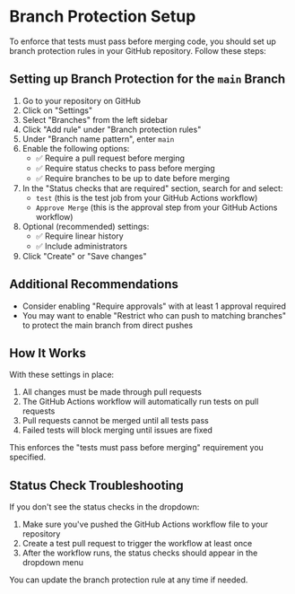 # Branch Protection Setup

To enforce that tests must pass before merging code, you should set up branch protection rules in your GitHub repository. Follow these steps:

## Setting up Branch Protection for the `main` Branch

1. Go to your repository on GitHub
2. Click on "Settings"
3. Select "Branches" from the left sidebar
4. Click "Add rule" under "Branch protection rules"
5. Under "Branch name pattern", enter `main`
6. Enable the following options:
   - ✅ Require a pull request before merging
   - ✅ Require status checks to pass before merging
   - ✅ Require branches to be up to date before merging
7. In the "Status checks that are required" section, search for and select:
   - `test` (this is the test job from your GitHub Actions workflow)
   - `Approve Merge` (this is the approval step from your GitHub Actions workflow)
8. Optional (recommended) settings:
   - ✅ Require linear history
   - ✅ Include administrators
9. Click "Create" or "Save changes"

## Additional Recommendations

- Consider enabling "Require approvals" with at least 1 approval required
- You may want to enable "Restrict who can push to matching branches" to protect the main branch from direct pushes

## How It Works

With these settings in place:

1. All changes must be made through pull requests
2. The GitHub Actions workflow will automatically run tests on pull requests
3. Pull requests cannot be merged until all tests pass
4. Failed tests will block merging until issues are fixed

This enforces the "tests must pass before merging" requirement you specified.

## Status Check Troubleshooting

If you don't see the status checks in the dropdown:

1. Make sure you've pushed the GitHub Actions workflow file to your repository
2. Create a test pull request to trigger the workflow at least once
3. After the workflow runs, the status checks should appear in the dropdown menu

You can update the branch protection rule at any time if needed. 